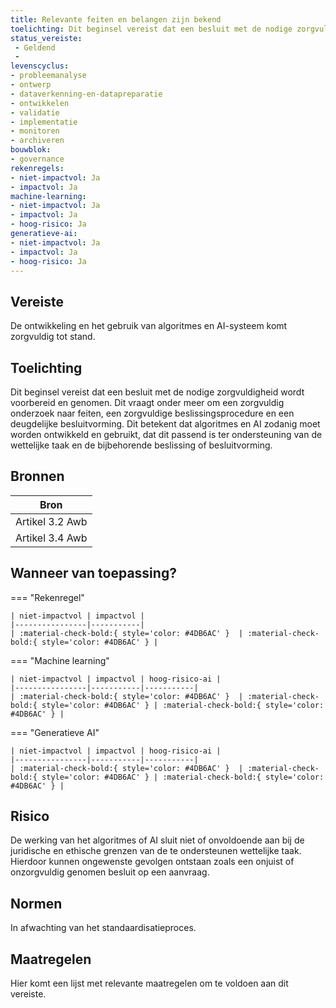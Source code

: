 ```yaml
---
title: Relevante feiten en belangen zijn bekend 
toelichting: Dit beginsel vereist dat een besluit met de nodige zorgvuldigheid wordt voorbereid en genomen. Dit vraagt onder meer om een zorgvuldig onderzoek naar feiten, een zorgvuldige beslissingsprocedure en een deugdelijke besluitvorming. Dit betekent dat  algoritmes en AI zodanig moet worden ontwikkeld en gebruikt, dat dit passend is ter ondersteuning van de wettelijke taak en de bijbehorende beslissing of besluitvorming.  
status_vereiste: 
 - Geldend
 - 
levenscyclus: 
- probleemanalyse
- ontwerp
- dataverkenning-en-datapreparatie
- ontwikkelen
- validatie
- implementatie
- monitoren
- archiveren
bouwblok: 
- governance
rekenregels: 
- niet-impactvol: Ja
- impactvol: Ja
machine-learning: 
- niet-impactvol: Ja
- impactvol: Ja
- hoog-risico: Ja
generatieve-ai: 
- niet-impactvol: Ja
- impactvol: Ja
- hoog-risico: Ja
---
```


<!-- tags -->
## Vereiste

De ontwikkeling en het gebruik van algoritmes en AI-systeem komt zorgvuldig tot stand.

## Toelichting 

Dit beginsel vereist dat een besluit met de nodige zorgvuldigheid wordt voorbereid en genomen.
Dit vraagt onder meer om een zorgvuldig onderzoek naar feiten, een zorgvuldige beslissingsprocedure en een deugdelijke besluitvorming.
Dit betekent dat  algoritmes en AI zodanig moet worden ontwikkeld en gebruikt, dat dit passend is ter ondersteuning van de wettelijke taak en de bijbehorende beslissing of besluitvorming.
 

## Bronnen 

| Bron                        |
|-----------------------------|
|Artikel 3.2 Awb |
|Artikel 3.4 Awb|

## Wanneer van toepassing? 

=== "Rekenregel"

	| niet-impactvol | impactvol | 
	|----------------|-----------| 
	| :material-check-bold:{ style='color: #4DB6AC' }  | :material-check-bold:{ style='color: #4DB6AC' } |

=== "Machine learning"

	| niet-impactvol | impactvol | hoog-risico-ai | 
	|----------------|-----------|-----------| 
	| :material-check-bold:{ style='color: #4DB6AC' }  | :material-check-bold:{ style='color: #4DB6AC' } | :material-check-bold:{ style='color: #4DB6AC' } |

=== "Generatieve AI"

	| niet-impactvol | impactvol | hoog-risico-ai | 
	|----------------|-----------|-----------| 
	| :material-check-bold:{ style='color: #4DB6AC' }  | :material-check-bold:{ style='color: #4DB6AC' } | :material-check-bold:{ style='color: #4DB6AC' } |

## Risico 

De werking van het algoritmes of AI sluit niet of onvoldoende aan bij de juridische en ethische grenzen van de te ondersteunen wettelijke taak.
Hierdoor kunnen ongewenste gevolgen ontstaan zoals een onjuist of onzorgvuldig genomen besluit op een aanvraag.

## Normen 

In afwachting van het standaardisatieproces. 

## Maatregelen 

Hier komt een lijst met relevante maatregelen om te voldoen aan dit vereiste. 
